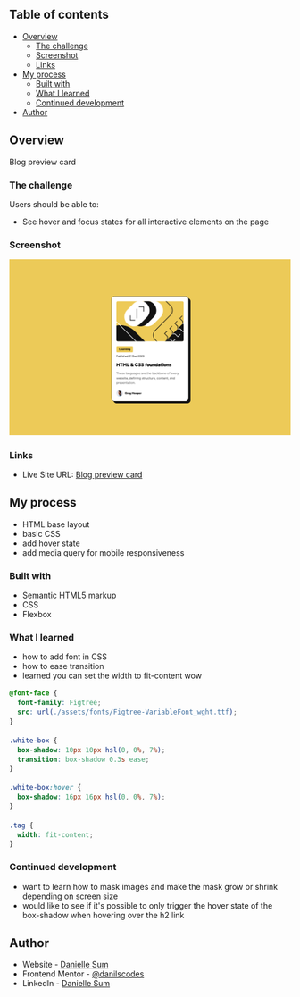 ## Table of contents

- [Overview](#overview)
  - [The challenge](#the-challenge)
  - [Screenshot](#screenshot)
  - [Links](#links)
- [My process](#my-process)
  - [Built with](#built-with)
  - [What I learned](#what-i-learned)
  - [Continued development](#continued-development)
- [Author](#author)

## Overview

Blog preview card

### The challenge

Users should be able to:

- See hover and focus states for all interactive elements on the page

### Screenshot

![](./assets/images/webpage-screenshot.png)

### Links

- Live Site URL: [Blog preview card](https://65ec948bea89e0c34e5eb714--golden-kangaroo-9d3ee7.netlify.app/)

## My process

- HTML base layout
- basic CSS
- add hover state
- add media query for mobile responsiveness

### Built with

- Semantic HTML5 markup
- CSS
- Flexbox

### What I learned

- how to add font in CSS
- how to ease transition
- learned you can set the width to fit-content wow

```css
@font-face {
  font-family: Figtree;
  src: url(./assets/fonts/Figtree-VariableFont_wght.ttf);
}

.white-box {
  box-shadow: 10px 10px hsl(0, 0%, 7%);
  transition: box-shadow 0.3s ease;
}

.white-box:hover {
  box-shadow: 16px 16px hsl(0, 0%, 7%);
}

.tag {
  width: fit-content;
}
```

### Continued development

- want to learn how to mask images and make the mask grow or shrink depending on screen size
- would like to see if it's possible to only trigger the hover state of the box-shadow when hovering over the h2 link

## Author

- Website - [Danielle Sum](https://daniellesum.wordpress.com/)
- Frontend Mentor - [@danilscodes](https://www.frontendmentor.io/profile/danilscodes)
- LinkedIn - [Danielle Sum](https://www.linkedin.com/in/danielle-sum/)
